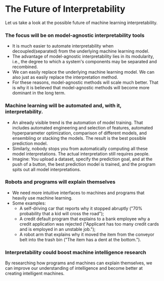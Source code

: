 # The Future of Interpretability

Let us take a look at the possible future of machine learning interpretability.

### The focus will be on model-agnostic interpretability tools

* It is much easier to automate interpretability when decoupled(separated) from the underlying machine learning model.
* The advantage of model-agnostic interpretability lies in its modularity, i.e., the degree to which a system's components may be separated and recombined.
* We can easily replace the underlying machine learning model. We can also just as easily replace the interpretation method.
* For these reasons, model-agnostic methods will scale much better. That is why it is believed that model-agnostic methods will become more dominant in the long term.




### Machine learning will be automated and, with it, interpretability.

* An already visible trend is the automation of model training. That includes automated engineering and selection of features, automated hyperparameter optimization, comparison of different models, and ensembling or stacking the models. The result is the best possible prediction model.
* Similarly, nobody stops you from automatically computing all these model interpretations. The actual interpretation still requires people.
* Imagine: You upload a dataset, specify the prediction goal, and at the push of a button, the best prediction model is trained, and the program spits out all model interpretations.

### Robots and programs will explain themselves

* We need more intuitive interfaces to machines and programs that heavily use machine learning.
* Some examples:
  * A self-driving car that reports why it stopped abruptly ("70% probability that a kid will cross the road");
  * A credit default program that explains to a bank employee why a credit application was rejected ("Applicant has too many credit cards and is employed in an unstable job.");
  * A robot arm that explains why it moved the item from the conveyor belt into the trash bin ("The item has a dent at the bottom.").

### Interpretability could boost machine intelligence research

By researching how programs and machines can explain themselves, we can improve our understanding of intelligence and become better at creating intelligent machines.